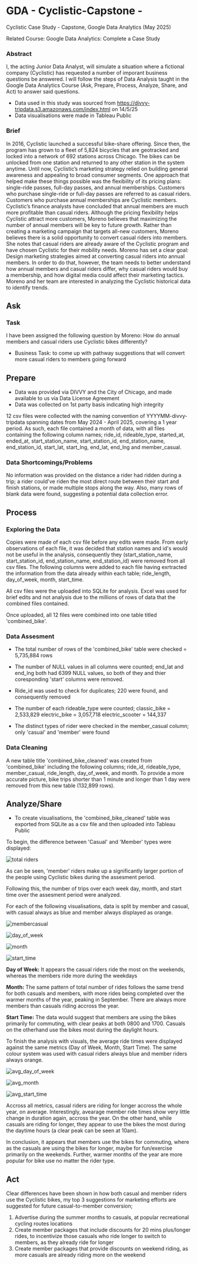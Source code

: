 # GDA - Cyclistic-Capstone -
Cyclistic Case Study - Capstone, Google Data Analytics (May 2025)

Related Course: Google Data Analytics: Complete a Case Study

### Abstract

I, the acting Junior Data Analyst, will simulate a situation where a fictional company (Cyclistic) has requested a number of imporant business questions be answered. I will follow the steps of Data Analysis taught in the Google Data Analytics Course (Ask, Prepare, Process, Analyze, Share, and Act) to answer said questions.

* Data used in this study was sourced from https://divvy-tripdata.s3.amazonaws.com/index.html on 14/5/25
* Data visualisations were made in Tableau Public

### Brief

In 2016, Cyclistic launched a successful bike-share offering. Since then, the program has grown to a fleet of 5,824 bicycles that are geotracked and locked into a network of 692 stations across Chicago. The bikes can be unlocked from one station and returned to any other station in the system anytime. Until now, Cyclistic’s marketing strategy relied on building general awareness and appealing to broad consumer segments. One approach that helped make these things possible was the flexibility of its pricing plans: single-ride passes, full-day passes, and annual memberships. Customers who purchase single-ride or full-day passes are referred to as casual riders. Customers who purchase annual memberships are Cyclistic members. Cyclistic’s finance analysts have concluded that annual members are much more profitable than casual riders. Although the pricing flexibility helps Cyclistic attract more customers, Moreno believes that maximizing the number of annual members will be key to future growth. Rather than creating a marketing campaign that targets all-new customers, Moreno believes there is a solid opportunity to convert casual riders into members. She notes that casual riders are already aware of the Cyclistic program and have chosen Cyclistic for their mobility needs. Moreno has set a clear goal: Design marketing strategies aimed at converting casual riders into annual members. In order to do that, however, the team needs to better understand how annual members and casual riders differ, why casual riders would buy a membership, and how digital media could affect their marketing tactics. Moreno and her team are interested in analyzing the Cyclistic historical data to identify trends.

## Ask
### Task

I have been assigned the following question by Moreno: How do annual members and casual riders use Cyclistic bikes differently?

* Business Task: to come up with pathway suggestions that will convert more casual riders to members going forward

## Prepare

* Data was provided via DIVVY and the City of Chicago, and made available to us via Data License Agreement
* Data was collected on 1st party basis indicating high integrity

12 csv files were collected with the naming convention of YYYYMM-divvy-tripdata spanning dates from May 2024 - April 2025, covering a 1 year period. As such, each file contained a month of data, with all files containing the following column names; ride_id, rideable_type, started_at, ended_at, start_station_name, start_station_id, end_station_name, end_station_id, start_lat, start_lng, end_lat, end_lng and member_casual.

### Data Shortcomings/Problems

No information was provided on the distance a rider had ridden during a trip; a rider could've riden the most direct route between their start and finish stations, or made multiple stops along the way. Also, many rows of blank data were found, suggesting a potential data collection error.

## Process

### Exploring the Data

Copies were made of each csv file before any edits were made. From early observations of each file, it was decided that station names and id's would not be useful in the analysis, consequently they (start_station_name, start_station_id, end_station_name, end_station_id) were removed from all csv files. The following columns were added to each file having exrtracted the information from the data already within each table; ride_length, day_of_week, month, start_time.

All csv files were the uploaded into SQLite for analysis. Excel was used for brief edits and not analysis due to the millions of rows of data that the combined files contained.

Once uploaded, all 12 files were combined into one table titled 'combined_bike'.

### Data Assesment

* The total number of rows of the 'combined_bike' table were checked = 5,735,884 rows

* The number of NULL values in all columns were counted; end_lat and end_lng both had 6399 NULL values, so both of they and thier coresponding 'start' columns were removed.

* Ride_id was used to check for duplicates; 220 were found, and consequently removed

* The number of each rideable_type were counted; classic_bike = 2,533,829  electric_bike = 3,057,718  electric_scooter = 144,337

* The distinct types of rider were checked in the member_casual column; only 'casual' and 'member' were found

### Data Cleaning

A new table title 'combined_bike_cleaned' was created from 'combined_bike' including the following columns; ride_id, rideable_type, member_casual, ride_length, day_of_week, and month. To provide a more accurate picture, bike trips shorter than 1 minute and longer than 1 day were removed from this new table (132,899 rows).

## Analyze/Share

* To create visualisations, the 'combined_bike_cleaned' table was exported from SQLite as a csv file and then uploaded into Tableau Public

To begin, the difference between 'Casual' and 'Member' types were displayed:

![total riders](https://github.com/user-attachments/assets/d2e5a50b-faf1-4fa8-b7af-e6bf15ad2f13)

As can be seen, 'member' riders make up a significantly larger portion of the people using Cyclistic bikes during the assesment period.

Following this, the number of trips over each week day, month, and start time over the assesment period were analyzed.

For each of the following visualisations, data is split by member and casual, with casual always as blue and member always displayed as orange.

![membercasual](https://github.com/user-attachments/assets/fa93dc8c-258c-4b6b-b0cc-84b95fd5b980)

![day_of_week](https://github.com/user-attachments/assets/9819f2a9-24d0-4780-ad07-f33359f55bd1)

![month](https://github.com/user-attachments/assets/2eebde78-af0f-416f-85f3-36fcd7094e6c)

![start_time](https://github.com/user-attachments/assets/f3849e11-009e-4dc4-96f5-635f1d1f94b8)

__Day of Week:__ It appears the casual riders ride the most on the weekends, whereas the members ride more during the weekdays

__Month:__ The same pattern of total number of rides follows the same trend for both casuals and members, with more rides being completed over the warmer months of the year, peaking in September. There are always more members than casuals riding accross the year.

__Start Time:__ The data would suggest that members are using the bikes primarily for commuting, with clear peaks at both 0800 and 1700. Casuals on the otherhand use the bikes most during the daylight hours.

To finish the analysis with visuals, the average ride times were displayed against the same metrics (Day of Week, Month, Start Time). The same colour system was used with casual riders always blue and member riders always orange.

![avg_day_of_week](https://github.com/user-attachments/assets/662c3a8b-7c80-456f-a831-7d6b9be50ad6)

![avg_month](https://github.com/user-attachments/assets/bc654809-7e85-4c23-b5f1-3ca820236d27)

![avg_start_time](https://github.com/user-attachments/assets/004ab973-41fd-403d-8561-91ce369dc8c3)

Accross all metrics, casual riders are riding for longer accross the whole year, on average. Interestingly, avearage member ride times show very little change in duration again, accross the year. On the other hand, while casuals are riding for longer, they appear to use the bikes the most during the daytime hours (a clear peak can be seen at 10am).

In conclusion, it appears that members use the bikes for commuting, where as the casuals are using the bikes for longer, maybe for fun/exercise primarily on the weekends. Further, warmer months of the year are more popular for bike use no matter the rider type.

## Act

Clear differences have been shown in how both casual and member riders use the Cyclistic bikes, my top 3 suggestions for marketing efforts are suggested for future casual-to-member conversion;

1. Advertise during the summer months to casuals, at popular recreational cycling routes locations
2. Create member packages that include discounts for 20 mins plus/longer rides, to incentivize those casuals who ride longer to switch to members, as they already ride for longer
3. Create member packages that provide discounts on weekend riding, as more casuals are already riding more on the weekend
